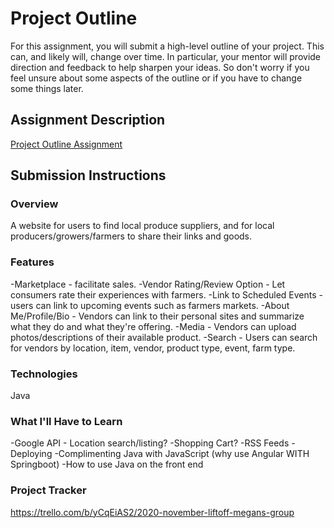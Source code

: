 # Project Outline
For this assignment, you will submit a high-level outline of your project. This can, and likely will, change over time. In particular, your mentor will provide direction and feedback to help sharpen your ideas. So don't worry if you feel unsure about some aspects of the outline or if you have to change some things later.

## Assignment Description
[Project Outline Assignment](https://education.launchcode.org/liftoff/modules/assignments/project-outline)

## Submission Instructions

### Overview
A website for users to find local produce suppliers, and for local producers/growers/farmers to share their links and goods.
### Features
-Marketplace - facilitate sales. 
-Vendor Rating/Review Option - Let consumers rate their experiences with farmers. 
-Link to Scheduled Events - users can link to upcoming events such as farmers markets. 
-About Me/Profile/Bio - Vendors can link to their personal sites and summarize what they do and what they're offering. 
-Media - Vendors can upload photos/descriptions of their available product. 
-Search - Users can search for vendors by location, item, vendor, product type, event, farm type.
### Technologies
Java
### What I'll Have to Learn
-Google API - Location search/listing? 
-Shopping Cart? 
-RSS Feeds 
-Deploying 
-Complimenting Java with JavaScript (why use Angular WITH Springboot) 
-How to use Java on the front end

### Project Tracker
https://trello.com/b/yCqEiAS2/2020-november-liftoff-megans-group
